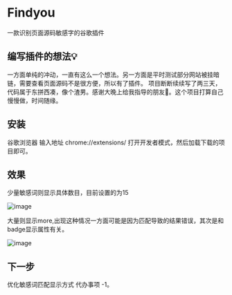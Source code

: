 # Findyou
一款识别页面源码敏感字的谷歌插件
## 编写插件的想法💡
一方面单纯的冲动，一直有这么一个想法。另一方面是平时测试部分网站被挂暗链，需要查看页面源码不是很方便，所以有了插件。
项目断断续续写了两三天，代码属于东拼西凑，像个渣男。感谢大晚上给我指导的朋友👬。这个项目打算自己慢慢做，时间随缘。
## 安装
谷歌浏览器 输入地址 chrome://extensions/
打开开发者模式，然后加载下载的项目即可。
## 效果
少量敏感词则显示具体数目，目前设置的为15

![image](https://github.com/upkn/Findyou/blob/master/test.jpg)

大量则显示more,出现这种情况一方面可能是因为匹配导致的结果错误，其次是和badge显示属性有关。

![image](https://github.com/upkn/Findyou/blob/master/test1.jpg)

## 下一步
优化敏感词匹配显示方式
代办事项 -1。
